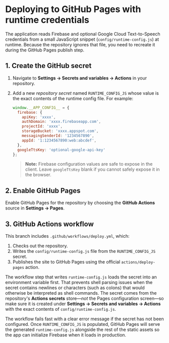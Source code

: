 # Deploying to GitHub Pages with runtime credentials

The application reads Firebase and optional Google Cloud Text-to-Speech credentials from a small JavaScript snippet (`config/runtime-config.js`) at runtime. Because the repository ignores that file, you need to recreate it during the GitHub Pages publish step.

## 1. Create the GitHub secret

1. Navigate to **Settings → Secrets and variables → Actions** in your repository.
2. Add a new *repository secret* named `RUNTIME_CONFIG_JS` whose value is the exact contents of the runtime config file. For example:
   ```js
   window.__APP_CONFIG__ = {
     firebase: {
       apiKey: 'xxxx',
       authDomain: 'xxxx.firebaseapp.com',
       projectId: 'xxxx',
       storageBucket: 'xxxx.appspot.com',
       messagingSenderId: '1234567890',
       appId: '1:1234567890:web:abcdef',
     },
     googleTtsKey: 'optional-google-api-key'
   };
   ```

   > **Note:** Firebase configuration values are safe to expose in the client. Leave `googleTtsKey` blank if you cannot safely expose it in the browser.

## 2. Enable GitHub Pages

Enable GitHub Pages for the repository by choosing the **GitHub Actions** source in **Settings → Pages**.

## 3. GitHub Actions workflow

This branch includes `.github/workflows/deploy.yml`, which:

1. Checks out the repository.
2. Writes the `config/runtime-config.js` file from the `RUNTIME_CONFIG_JS` secret.
3. Publishes the site to GitHub Pages using the official `actions/deploy-pages` action.

The workflow step that writes `runtime-config.js` loads the secret into an
environment variable first. That prevents shell parsing issues when the secret
contains newlines or characters (such as colons) that would otherwise be
interpreted as shell commands. The secret comes from the repository's **Actions
secrets** store—*not* the Pages configuration screen—so make sure it is created
under **Settings → Secrets and variables → Actions** with the exact contents of
`config/runtime-config.js`.

The workflow fails fast with a clear error message if the secret has not been configured. Once `RUNTIME_CONFIG_JS` is populated, GitHub Pages will serve the generated `runtime-config.js` alongside the rest of the static assets so the app can initialize Firebase when it loads in production.

